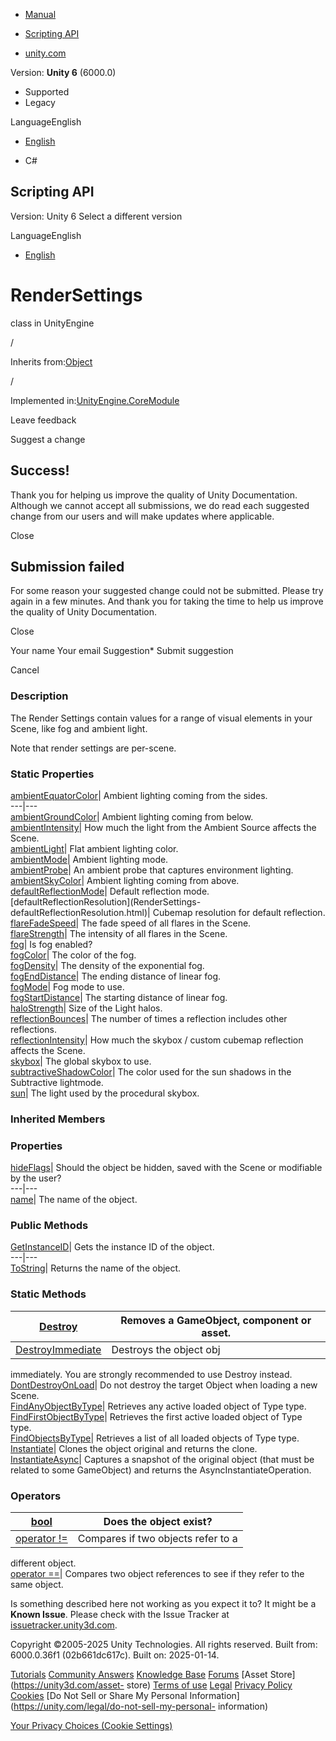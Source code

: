 [ ]()

  * [Manual](../Manual/index.html)
  * [Scripting API](../ScriptReference/index.html)

  * [unity.com](https://unity.com/)

Version: **Unity 6** (6000.0)

  * Supported
  * Legacy

LanguageEnglish

  * [English]()

  * C#

[ ](https://docs.unity3d.com)

## Scripting API

Version: Unity 6 Select a different version

LanguageEnglish

  * [English]()

# RenderSettings

class in UnityEngine

/

Inherits from:[Object](Object.html)

/

Implemented in:[UnityEngine.CoreModule](UnityEngine.CoreModule.html)

Leave feedback

Suggest a change

## Success!

Thank you for helping us improve the quality of Unity Documentation. Although
we cannot accept all submissions, we do read each suggested change from our
users and will make updates where applicable.

Close

## Submission failed

For some reason your suggested change could not be submitted. Please <a>try
again</a> in a few minutes. And thank you for taking the time to help us
improve the quality of Unity Documentation.

Close

Your name Your email Suggestion* Submit suggestion

Cancel

[ ]()

### Description

The Render Settings contain values for a range of visual elements in your
Scene, like fog and ambient light.

Note that render settings are per-scene.

### Static Properties

[ambientEquatorColor](RenderSettings-ambientEquatorColor.html)| Ambient
lighting coming from the sides.  
---|---  
[ambientGroundColor](RenderSettings-ambientGroundColor.html)| Ambient lighting
coming from below.  
[ambientIntensity](RenderSettings-ambientIntensity.html)| How much the light
from the Ambient Source affects the Scene.  
[ambientLight](RenderSettings-ambientLight.html)| Flat ambient lighting color.  
[ambientMode](RenderSettings-ambientMode.html)| Ambient lighting mode.  
[ambientProbe](RenderSettings-ambientProbe.html)| An ambient probe that
captures environment lighting.  
[ambientSkyColor](RenderSettings-ambientSkyColor.html)| Ambient lighting
coming from above.  
[defaultReflectionMode](RenderSettings-defaultReflectionMode.html)| Default
reflection mode.  
[defaultReflectionResolution](RenderSettings-
defaultReflectionResolution.html)| Cubemap resolution for default reflection.  
[flareFadeSpeed](RenderSettings-flareFadeSpeed.html)| The fade speed of all
flares in the Scene.  
[flareStrength](RenderSettings-flareStrength.html)| The intensity of all
flares in the Scene.  
[fog](RenderSettings-fog.html)| Is fog enabled?  
[fogColor](RenderSettings-fogColor.html)| The color of the fog.  
[fogDensity](RenderSettings-fogDensity.html)| The density of the exponential
fog.  
[fogEndDistance](RenderSettings-fogEndDistance.html)| The ending distance of
linear fog.  
[fogMode](RenderSettings-fogMode.html)| Fog mode to use.  
[fogStartDistance](RenderSettings-fogStartDistance.html)| The starting
distance of linear fog.  
[haloStrength](RenderSettings-haloStrength.html)| Size of the Light halos.  
[reflectionBounces](RenderSettings-reflectionBounces.html)| The number of
times a reflection includes other reflections.  
[reflectionIntensity](RenderSettings-reflectionIntensity.html)| How much the
skybox / custom cubemap reflection affects the Scene.  
[skybox](RenderSettings-skybox.html)| The global skybox to use.  
[subtractiveShadowColor](RenderSettings-subtractiveShadowColor.html)| The
color used for the sun shadows in the Subtractive lightmode.  
[sun](RenderSettings-sun.html)| The light used by the procedural skybox.  
  
### Inherited Members

### Properties

[hideFlags](Object-hideFlags.html)| Should the object be hidden, saved with
the Scene or modifiable by the user?  
---|---  
[name](Object-name.html)| The name of the object.  
  
### Public Methods

[GetInstanceID](Object.GetInstanceID.html)| Gets the instance ID of the
object.  
---|---  
[ToString](Object.ToString.html)| Returns the name of the object.  
  
### Static Methods

[Destroy](Object.Destroy.html)| Removes a GameObject, component or asset.  
---|---  
[DestroyImmediate](Object.DestroyImmediate.html)| Destroys the object obj
immediately. You are strongly recommended to use Destroy instead.  
[DontDestroyOnLoad](Object.DontDestroyOnLoad.html)| Do not destroy the target
Object when loading a new Scene.  
[FindAnyObjectByType](Object.FindAnyObjectByType.html)| Retrieves any active
loaded object of Type type.  
[FindFirstObjectByType](Object.FindFirstObjectByType.html)| Retrieves the
first active loaded object of Type type.  
[FindObjectsByType](Object.FindObjectsByType.html)| Retrieves a list of all
loaded objects of Type type.  
[Instantiate](Object.Instantiate.html)| Clones the object original and returns
the clone.  
[InstantiateAsync](Object.InstantiateAsync.html)| Captures a snapshot of the
original object (that must be related to some GameObject) and returns the
AsyncInstantiateOperation.  
  
### Operators

[bool](Object-operator_Object.html)| Does the object exist?  
---|---  
[operator !=](Object-operator_ne.html)| Compares if two objects refer to a
different object.  
[operator ==](Object-operator_eq.html)| Compares two object references to see
if they refer to the same object.  
  
Is something described here not working as you expect it to? It might be a
**Known Issue**. Please check with the Issue Tracker at
[issuetracker.unity3d.com](https://issuetracker.unity3d.com).

Copyright ©2005-2025 Unity Technologies. All rights reserved. Built from:
6000.0.36f1 (02b661dc617c). Built on: 2025-01-14.

[Tutorials](https://unity3d.com/learn) [Community
Answers](https://answers.unity3d.com) [Knowledge
Base](https://support.unity3d.com/hc/en-us)
[Forums](https://forum.unity3d.com) [Asset Store](https://unity3d.com/asset-
store) [Terms of use](https://docs.unity3d.com/Manual/TermsOfUse.html)
[Legal](https://unity.com/legal) [Privacy
Policy](https://unity.com/legal/privacy-policy)
[Cookies](https://unity.com/legal/cookie-policy) [Do Not Sell or Share My
Personal Information](https://unity.com/legal/do-not-sell-my-personal-
information)

[Your Privacy Choices (Cookie Settings)](javascript:void\(0\);)

